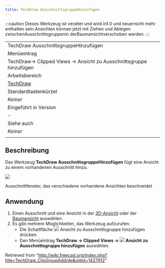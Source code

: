 ```yaml
---
title: TechDraw AusschnittsgruppeHinzufügen
---
```


:::caution
Dieses Werkzeug ist veraltet und wird in1.0 und neuernicht mehr enthalten sein.Ansichten können jetzt mit Ziehen und Ablegen zwischenAusschnittsgruppenin derBaumansichtverschoben werden.
:::

|                                                                   |
| ----------------------------------------------------------------- |
| TechDraw AusschnittsgruppeHinzufügen                              |
| Menüeintrag                                                       |
| TechDraw→ Clipped Views → Ansicht zu Ausschnittsgruppe hinzufügen |
| Arbeitsbereich                                                    |
| [TechDraw](/TechDraw_Workbench/de "TechDraw Workbench/de")        |
| Standardtastenkürzel                                              |
| _Keiner_                                                          |
| Eingeführt in Version                                             |
| -                                                                 |
| Siehe auch                                                        |
| _Keiner_                                                          |
|                                                                   |

## Beschreibung

Das Werkzeug **TechDraw AusschnittsgruppeHinzufügen** fügt eine Ansicht zu einem vorhandenen Ausschnitt hinzu.

![](/images/TechDraw_Clipview.png)

Ausschnittfenster, das verschiedene vorhandene Ansichten beschneidet

## Anwendung

1. Einen Ausschnitt und eine Ansicht in der [3D-Ansicht](/3D_view/de "3D view/de") oder der [Baumansicht](/Tree_view/de "Tree view/de") auswählen.
2. Es gibt mehrere Möglichkeiten, das Werkzeug aufzurufen:
   - Die Schaltfläche ![](/images/TechDraw_ClipGroupAdd.svg) Ansicht zu Ausschnittsgruppe hinzufügen drücken.
   - Den Menüeintrag **TechDraw → Clipped Views → ![](/images/TechDraw_ClipGroupAdd.svg) Ansicht zu Ausschnittsgruppe hinzufügen** auswählen.

Retrieved from "<http://wiki.freecad.org/index.php?title=TechDraw_ClipGroupAdd/de&oldid=1427912>"
